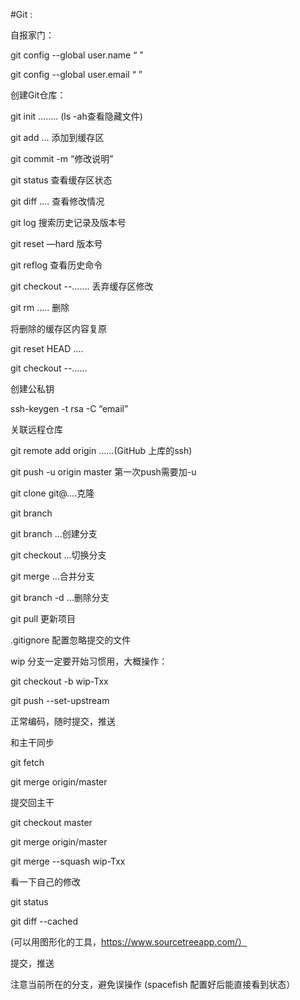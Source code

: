 #Git :

自报家门：

git config --global user.name “  ”

git config --global user.email “  ”

创建Git仓库：

git init ……..    (ls -ah查看隐藏文件)

git add …   添加到缓存区

git commit -m “修改说明”

git status   查看缓存区状态

git diff …. 查看修改情况

git log    搜索历史记录及版本号

git reset —hard 版本号

git reflog  查看历史命令

git checkout --…….   丢弃缓存区修改

git rm …..  删除

将删除的缓存区内容复原

git reset HEAD ….

git checkout --……

创建公私钥

ssh-keygen -t rsa -C “email”

关联远程仓库

git remote add origin ……(GitHub 上库的ssh)

git push -u origin master   第一次push需要加-u

git clone git@….克隆

git branch

git branch …创建分支

git checkout …切换分支

git merge …合并分支

git branch -d …删除分支

git pull 更新项目



.gitignore  配置忽略提交的文件



wip 分支一定要开始习惯用，大概操作：

git checkout -b wip-Txx

git push --set-upstream

正常编码，随时提交，推送

和主干同步

git fetch

git merge origin/master

提交回主干

git checkout master

git merge origin/master

git merge --squash wip-Txx

看一下自己的修改

git status

git diff --cached

(可以用图形化的工具，https://www.sourcetreeapp.com/）

提交，推送

注意当前所在的分支，避免误操作 (spacefish 配置好后能直接看到状态）